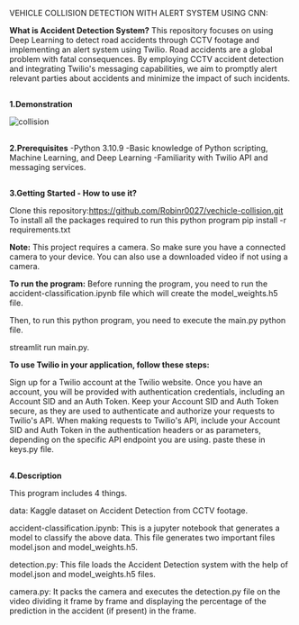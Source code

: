 VEHICLE COLLISION DETECTION WITH ALERT SYSTEM USING CNN:

**What is Accident Detection System?**
This repository focuses on using Deep Learning to detect road accidents through CCTV footage and implementing an alert system using Twilio. Road accidents are a global problem with fatal consequences. By employing CCTV accident detection and integrating Twilio's messaging capabilities, we aim to promptly alert relevant parties about accidents and minimize the impact of such incidents.



##


**1.Demonstration** 

![collision](https://github.com/Robinr0027/vechicle-collision/assets/133769370/58d9749e-59a1-4547-b912-3c8b260fc7c9)
##

**2.Prerequisites**
-Python 3.10.9
-Basic knowledge of Python scripting, Machine Learning, and Deep Learning
-Familiarity with Twilio API and messaging services.
##
**3.Getting Started - How to use it?**
 
 Clone this repository:https://github.com/Robinr0027/vechicle-collision.git
    To install all the packages required to run this python program pip install -r requirements.txt

**Note:** This project requires a camera. So make sure you have a connected camera to your device. You can also use a downloaded video if not using a camera.

**To run the program:**
Before running the program, you need to run the accident-classification.ipynb file which will create the model_weights.h5 file.

 Then, to run this python program, you need to execute the main.py python file.

streamlit run main.py.

**To use Twilio in your application, follow these steps:**

Sign up for a Twilio account at the Twilio website.
Once you have an account, you will be provided with authentication credentials, including an Account SID and an Auth Token.
Keep your Account SID and Auth Token secure, as they are used to authenticate and authorize your requests to Twilio's API.
When making requests to Twilio's API, include your Account SID and Auth Token in the authentication headers or as parameters, depending on the specific API endpoint you are using.
paste these in keys.py file.
##
**4.Description**

This program includes 4 things.

data: Kaggle dataset on Accident Detection from CCTV footage.

accident-classification.ipynb: This is a jupyter notebook that generates a model to classify the above data. This file generates two important files model.json and model_weights.h5.

detection.py: This file loads the Accident Detection system with the help of model.json and model_weights.h5 files.

camera.py: It packs the camera and executes the detection.py file on the video dividing it frame by frame and displaying the percentage of the prediction in the accident (if present) in the frame.


